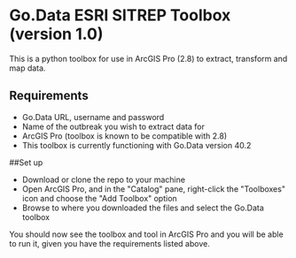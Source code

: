 # Go.Data ESRI SITREP Toolbox (version 1.0)
This is a python toolbox for use in ArcGIS Pro (2.8) to extract, transform and map data.

## Requirements
- Go.Data URL, username and password
- Name of the outbreak you wish to extract data for
- ArcGIS Pro (toolbox is known to be compatible with 2.8)
- This toolbox is currently functioning with Go.Data version 40.2

##Set up 
- Download or clone the repo to your machine
- Open ArcGIS Pro, and in the "Catalog" pane, right-click the "Toolboxes" icon and choose the "Add Toolbox" option
- Browse to where you downloaded the files and select the Go.Data toolbox

You should now see the toolbox and tool in ArcGIS Pro and you will be able to run it, given you have the requirements listed above.
